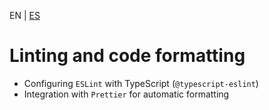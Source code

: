 <!-- MULTILANGUAJE MENU START -->
EN | [ES](https://lckpig.gitbook.io/es-practical-dev-handbook/typescript/automation-testing/linting-formatting)
<!-- MULTILANGUAJE MENU END -->

# Linting and code formatting

- Configuring `ESLint` with TypeScript (`@typescript-eslint`)
- Integration with `Prettier` for automatic formatting 